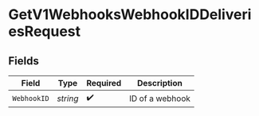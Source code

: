 # GetV1WebhooksWebhookIDDeliveriesRequest


## Fields

| Field              | Type               | Required           | Description        |
| ------------------ | ------------------ | ------------------ | ------------------ |
| `WebhookID`        | *string*           | :heavy_check_mark: | ID of a webhook    |